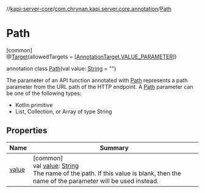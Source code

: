 //[kapi-server-core](../../../index.md)/[com.chrynan.kapi.server.core.annotation](../index.md)/[Path](index.md)

# Path

[common]\
@[Target](https://kotlinlang.org/api/latest/jvm/stdlib/kotlin.annotation/-target/index.html)(allowedTargets = [[AnnotationTarget.VALUE_PARAMETER](https://kotlinlang.org/api/latest/jvm/stdlib/kotlin.annotation/-annotation-target/-v-a-l-u-e_-p-a-r-a-m-e-t-e-r/index.html)])

annotation class [Path](index.md)(val value: [String](https://kotlinlang.org/api/latest/jvm/stdlib/kotlin/-string/index.html) = &quot;&quot;)

The parameter of an API function annotated with [Path](index.md) represents a path parameter from the URL path of the HTTP endpoint. A [Path](index.md) parameter can be one of the following types:

- 
   Kotlin primitive
- 
   List, Collection, or Array of type String

## Properties

| Name | Summary |
|---|---|
| [value](value.md) | [common]<br>val [value](value.md): [String](https://kotlinlang.org/api/latest/jvm/stdlib/kotlin/-string/index.html)<br>The name of the path. If this value is blank, then the name of the parameter will be used instead. |

